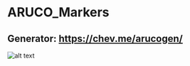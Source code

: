 # ARUCO_Markers

## Generator: https://chev.me/arucogen/

![alt text](https://raw.githubusercontent.com/LongerVision/OpenCV_Examples/master/markers/marker_66.jpg)
